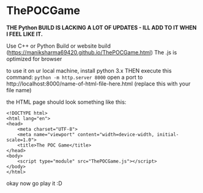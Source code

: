 # ThePOCGame

**THE Python BUILD IS LACKING A LOT OF UPDATES - ILL ADD TO IT WHEN I FEEL LIKE IT.**

Use C++ or Python Build
or website build (https://maniksharma69420.github.io/ThePOCGame.html)
The .js is optimized for browser

to use it on ur local machine,
install python 3.x
THEN execute this command:
```python -m http.server 8000```
open a port to http://localhost:8000/name-of-html-file-here.html (replace this with your file name)

the HTML page should look something like this:
```
<!DOCTYPE html>
<html lang="en">
<head>
    <meta charset="UTF-8">
    <meta name="viewport" content="width=device-width, initial-scale=1.0">
    <title>The POC Game</title>
</head>
<body>
    <script type="module" src="ThePOCGame.js"></script>
</body>
</html>
```

okay now go play it :D
